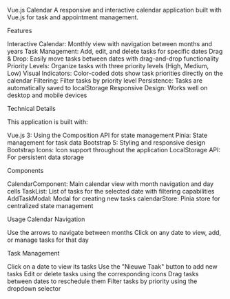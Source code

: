 Vue.js Calendar
A responsive and interactive calendar application built with Vue.js for task and appointment management.

Features

Interactive Calendar: Monthly view with navigation between months and years
Task Management: Add, edit, and delete tasks for specific dates
Drag & Drop: Easily move tasks between dates with drag-and-drop functionality
Priority Levels: Organize tasks with three priority levels (High, Medium, Low)
Visual Indicators: Color-coded dots show task priorities directly on the calendar
Filtering: Filter tasks by priority level
Persistence: Tasks are automatically saved to localStorage
Responsive Design: Works well on desktop and mobile devices

Technical Details

This application is built with:

Vue.js 3: Using the Composition API for state management
Pinia: State management for task data
Bootstrap 5: Styling and responsive design
Bootstrap Icons: Icon support throughout the application
LocalStorage API: For persistent data storage

Components

CalendarComponent: Main calendar view with month navigation and day cells
TaskList: List of tasks for the selected date with filtering capabilities
AddTaskModal: Modal for creating new tasks
calendarStore: Pinia store for centralized state management

Usage
Calendar Navigation

Use the arrows to navigate between months
Click on any date to view, add, or manage tasks for that day

Task Management

Click on a date to view its tasks
Use the "Nieuwe Taak" button to add new tasks
Edit or delete tasks using the corresponding icons
Drag tasks between dates to reschedule them
Filter tasks by priority using the dropdown selector
